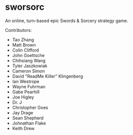 sworsorc
========

An online, turn-based epic Swords & Sorcery strategy game.

Contributors:

 * Tao Zhang
 * Matt Brown
 * Colin Clifford
 * John Goettsche
 * Chihsiang Wang
 * Tyler Jaszkowiak
 * Cameron Simon
 * David "ReadMe Killer" Klingenberg
 * Ian Westrope
 * Wayne Fuhrman
 * Gabe Pearhill
 * Joe Higley
 * Dr. J
 * Christopher Goes
 * Jay Drage
 * Sean Shepherd
 * Johnathan Flake
 * Keith Drew
